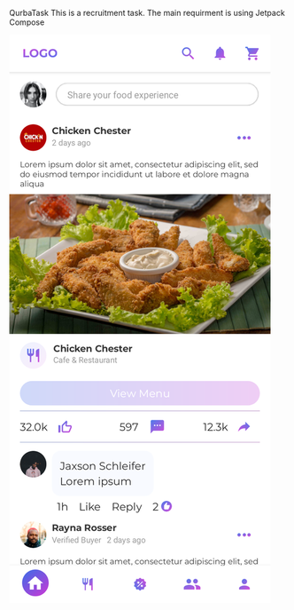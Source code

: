 QurbaTask
This is a recruitment task. The main requirment is using Jetpack Compose

!["screenshot"](/images/pic1.png)
